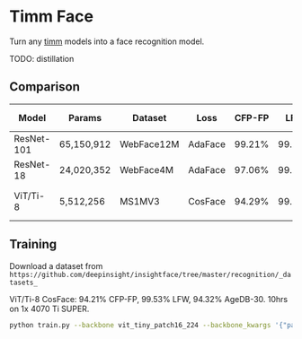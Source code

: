 # Timm Face

Turn any [timm](https://github.com/huggingface/pytorch-image-models) models into a face recognition model.

TODO: distillation

## Comparison

Model      | Params     | Dataset    | Loss    | CFP-FP | LFW    | AgeDB-30 | Note
-----------|------------|------------|---------|--------|--------|----------|-----
ResNet-101 | 65,150,912 | WebFace12M | AdaFace | 99.21% | 99.82% | 98.00%   | [mk-minchul/AdaFace](https://github.com/mk-minchul/AdaFace)
ResNet-18  | 24,020,352 | WebFace4M  | AdaFace | 97.06% | 99.50% | 96.25%   | [mk-minchul/AdaFace](https://github.com/mk-minchul/AdaFace)
ViT/Ti-8   |  5,512,256 | MS1MV3     | CosFace | 94.29% | 99.53% | 94.50%   | This repo (trained from scratch)

## Training

Download a dataset from `https://github.com/deepinsight/insightface/tree/master/recognition/_datasets_`

ViT/Ti-8 CosFace: 94.21% CFP-FP, 99.53% LFW, 94.32% AgeDB-30. 10hrs on 1x 4070 Ti SUPER.

```bash
python train.py --backbone vit_tiny_patch16_224 --backbone_kwargs '{"patch_size":8,"img_size":112,"patch_drop_rate":0.2,"class_token":false,"global_pool":"avg"}' --ds_path ms1m-retinaface-t1 --batch_size 768 --total_steps 200_000 --lr 1e-3 --weight_decay 1e-2 --run_name cosface_partialfc_gap --eval_interval 10_000 --loss cosface --compile
```
